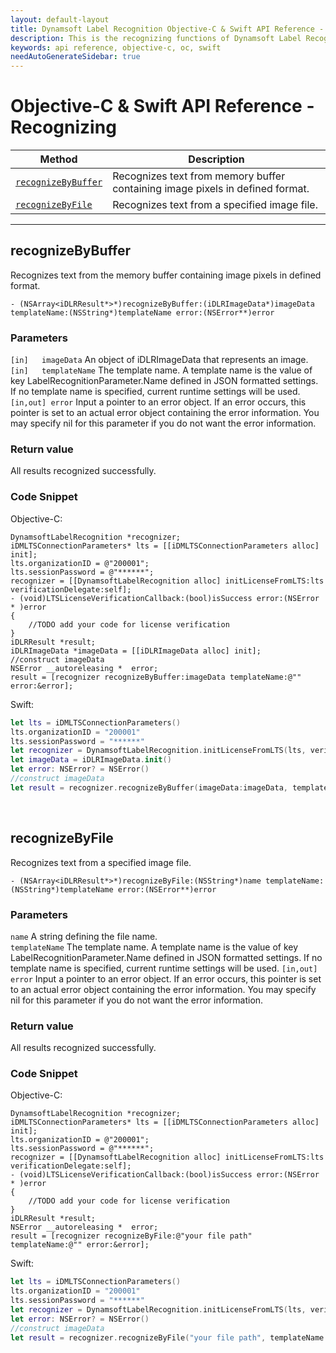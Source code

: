 ```yaml
---
layout: default-layout
title: Dynamsoft Label Recognition Objective-C & Swift API Reference - Recognizing
description: This is the recognizing functions of Dynamsoft Label Recognition for Objective-C & Swift API Reference.
keywords: api reference, objective-c, oc, swift
needAutoGenerateSidebar: true
---
```


# Objective-C & Swift API Reference - Recognizing

| Method               | Description |
|----------------------|-------------|
  | [`recognizeByBuffer`](#recognizebybuffer) | Recognizes text from memory buffer containing image pixels in defined format. |
  | [`recognizeByFile`](#recognizebyfile) | Recognizes text from a specified image file. |

---

## recognizeByBuffer
Recognizes text from the memory buffer containing image pixels in defined format.

```objc
- (NSArray<iDLRResult*>*)recognizeByBuffer:(iDLRImageData*)imageData templateName:(NSString*)templateName error:(NSError**)error
```   
   
### Parameters
`[in]	imageData` An object of iDLRImageData that represents an image.  
`[in]	templateName` The template name. A template name is the value of key LabelRecognitionParameter.Name defined in JSON formatted settings. If no template name is specified, current runtime settings will be used.
`[in,out] error` Input a pointer to an error object. If an error occurs, this pointer is set to an actual error object containing the error information. You may specify nil for this parameter if you do not want the error information.

### Return value
All results recognized successfully.

### Code Snippet
Objective-C:
```objc
DynamsoftLabelRecognition *recognizer;
iDMLTSConnectionParameters* lts = [[iDMLTSConnectionParameters alloc] init];
lts.organizationID = @"200001";
lts.sessionPassword = @"******";
recognizer = [[DynamsoftLabelRecognition alloc] initLicenseFromLTS:lts verificationDelegate:self];
- (void)LTSLicenseVerificationCallback:(bool)isSuccess error:(NSError * )error
{
    //TODO add your code for license verification
}
iDLRResult *result;
iDLRImageData *imageData = [[iDLRImageData alloc] init];
//construct imageData
NSError __autoreleasing *  error;
result = [recognizer recognizeByBuffer:imageData templateName:@"" error:&error];
```
Swift:
```Swift
let lts = iDMLTSConnectionParameters()
lts.organizationID = "200001"
lts.sessionPassword = "******"
let recognizer = DynamsoftLabelRecognition.initLicenseFromLTS(lts, verificationDelegate: self)
let imageData = iDLRImageData.init()
let error: NSError? = NSError()
//construct imageData
let result = recognizer.recognizeByBuffer(imageData:imageData, templateName:"", error:&error)
```
&nbsp;


## recognizeByFile
Recognizes text from a specified image file.

```objc
- (NSArray<iDLRResult*>*)recognizeByFile:(NSString*)name templateName:(NSString*)templateName error:(NSError**)error
```   
   
### Parameters
`name` A string defining the file name.  
`templateName` The template name. A template name is the value of key LabelRecognitionParameter.Name defined in JSON formatted settings. If no template name is specified, current runtime settings will be used.
`[in,out] error` Input a pointer to an error object. If an error occurs, this pointer is set to an actual error object containing the error information. You may specify nil for this parameter if you do not want the error information.

### Return value
All results recognized successfully.


### Code Snippet
Objective-C:
```objc
DynamsoftLabelRecognition *recognizer;
iDMLTSConnectionParameters* lts = [[iDMLTSConnectionParameters alloc] init];
lts.organizationID = @"200001";
lts.sessionPassword = @"******";
recognizer = [[DynamsoftLabelRecognition alloc] initLicenseFromLTS:lts verificationDelegate:self];
- (void)LTSLicenseVerificationCallback:(bool)isSuccess error:(NSError * )error
{
    //TODO add your code for license verification
}
iDLRResult *result;
NSError __autoreleasing *  error;
result = [recognizer recognizeByFile:@"your file path" templateName:@"" error:&error];
```
Swift:
```Swift
let lts = iDMLTSConnectionParameters()
lts.organizationID = "200001"
lts.sessionPassword = "******"
let recognizer = DynamsoftLabelRecognition.initLicenseFromLTS(lts, verificationDelegate: self)
let error: NSError? = NSError()
//construct imageData
let result = recognizer.recognizeByFile("your file path", templateName:"", error:&error)
```

&nbsp;


